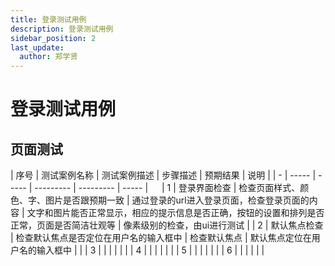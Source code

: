 ```yaml
---
title: 登录测试用例
description: 登录测试用例
sidebar_position: 2
last_update:
  author: 郑学贤
---
```

# 登录测试用例

## 页面测试

| 序号 | 测试案例名称 | 测试案例描述 | 步骤描述 | 预期结果 | 说明 | 
| - | ----- | ----- | --------- | --------- | ----- | 　
| 1 | 登录界面检查 | 检查页面样式、颜色、字、图片是否跟预期一致 | 通过登录的url进入登录页面，检查登录页面的内容 | 文字和图片能否正常显示，相应的提示信息是否正确，按钮的设置和排列是否正常，页面是否简洁壮观等 | 像素级别的检查，由ui进行测试 | 
| 2 | 默认焦点检查 | 检查默认焦点是否定位在用户名的输入框中 | 检查默认焦点 | 默认焦点定位在用户名的输入框中 |  | 
| 3 |  |  |  |  |  | 
| 4 |  |  |  |  |  | 
| 5 |  |  |  |  |  | 
| 6 |  |  |  |  |  | 





